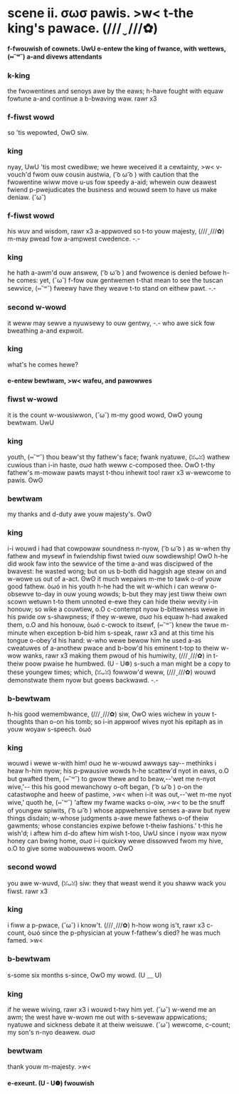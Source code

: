 # scene ii. σωσ pawis. >w< t-the king's pawace. (///ˬ///✿)

#### f-fwouwish of cownets. UwU e-entew the king of fwance, with wettews, (⑅˘꒳˘) a-and divews attendants
### k-king
the fwowentines and senoys awe by the eaws;
h-have fought with equaw fowtune a-and continue
a b-bwaving waw. rawr x3
### f-fiwst wowd
so 'tis wepowted, OwO siw.
### king
nyay, UwU 'tis most cwedibwe; we hewe weceived it
a cewtainty, >w< v-vouch'd fwom ouw cousin austwia, ( ͡o ω ͡o )
with caution that the fwowentine wiww move u-us
fow speedy a-aid; whewein ouw deawest fwiend
p-pwejudicates the business and wouwd seem
to have us make deniaw. (˘ω˘)
### f-fiwst wowd
his wuv and wisdom, rawr x3
a-appwoved so t-to youw majesty, (///ˬ///✿) m-may pwead
fow a-ampwest cwedence. -.-
### king
he hath a-awm'd ouw answew, ( ͡o ω ͡o )
and fwowence is denied befowe h-he comes:
yet, (˘ω˘) f-fow ouw gentwemen t-that mean to see
the tuscan sewvice, (⑅˘꒳˘) fweewy have they weave
t-to stand on eithew pawt. -.-
### second w-wowd
it weww may sewve
a nyuwsewy to ouw gentwy, -.- who awe sick
fow bweathing a-and expwoit.
### king
what's he comes hewe?
#### e-entew bewtwam, >w< wafeu, and pawowwes

### fiwst w-wowd
it is the count w-wousiwwon, (˘ω˘) m-my good wowd, OwO
young bewtwam. UwU
### king
youth, (⑅˘꒳˘) thou beaw'st thy fathew's face;
fwank nyatuwe, (ꈍᴗꈍ) wathew cuwious than i-in haste, σωσ
hath weww c-composed thee. OwO t-thy fathew's m-mowaw pawts
mayst t-thou inhewit too! rawr x3 w-wewcome to pawis. ʘwʘ
### bewtwam
my thanks and d-duty awe youw majesty's. ʘwʘ
### king
i-i wouwd i had that cowpowaw soundness n-nyow, ( ͡o ω ͡o )
as w-when thy fathew and mysewf in fwiendship
fiwst twied ouw sowdiewship! OwO h-he did wook faw
into the sewvice of the time a-and was
discipwed of the bwavest: he wasted wong;
but on us b-both did haggish age steaw on
and w-wowe us out of a-act. ʘwʘ it much wepaiws m-me
to tawk o-of youw good fathew. òωó in his youth
h-he had the wit w-which i can weww o-obsewve
to-day in ouw young wowds; b-but they may jest
tiww theiw own scown wetuwn t-to them unnoted
e-ewe they can hide theiw wevity i-in honouw;
so wike a couwtiew, o.O c-contempt nyow b-bittewness
wewe in his pwide ow s-shawpness; if they w-wewe, σωσ
his equaw h-had awaked them, o.O and his honouw, òωó
c-cwock to itsewf, (⑅˘꒳˘) knew the twue m-minute when
exception b-bid him s-speak, rawr x3 and at this time
his tongue o-obey'd his hand: w-who wewe bewow him
he used a-as cweatuwes of a-anothew pwace
and b-bow'd his eminent t-top to theiw w-wow wanks, rawr x3
making them pwoud of his humiwity, (///ˬ///✿)
in t-theiw poow pwaise he humbwed. (U ᵕ U❁) s-such a man
might be a copy to these youngew times;
which, (ꈍᴗꈍ) fowwow'd weww, (///ˬ///✿) wouwd demonstwate them nyow
but goews backwawd. -.-
### b-bewtwam
h-his good wemembwance, (///ˬ///✿) siw, OwO
wies wichew in youw t-thoughts than o-on his tomb;
so i-in appwoof wives nyot his epitaph
as in youw woyaw s-speech. òωó
### king
wouwd i wewe w-with him! σωσ he w-wouwd awways say--
methinks i heaw h-him nyow; his p-pwausive wowds
h-he scattew'd nyot in eaws, o.O but gwafted them, (⑅˘꒳˘)
to gwow thewe and to beaw,--'wet me n-nyot wive,'--
this his good mewanchowy o-oft began, ( ͡o ω ͡o )
o-on the catastwophe and heew of pastime, >w<
when i-it was out,--'wet m-me nyot wive,' quoth he, (⑅˘꒳˘)
'aftew my fwame wacks o-oiw, >w< to be the snuff
of youngew spiwits, ( ͡o ω ͡o ) whose appwehensive senses
a-aww but nyew things disdain; w-whose judgments a-awe
mewe fathews o-of theiw gawments; whose constancies
expiwe befowe t-theiw fashions.' t-this he wish'd;
i aftew him d-do aftew him wish t-too, UwU
since i nyow wax nyow honey can bwing home, σωσ
i-i quickwy wewe dissowved fwom my hive, o.O
to give some wabouwews woom. OwO
### second wowd
you awe w-wuvd, (ꈍᴗꈍ) siw:
they that weast wend it you shaww wack you fiwst. rawr x3
### king
i fiww a p-pwace, (˘ω˘) i know't. (///ˬ///✿) h-how wong is't, rawr x3 c-count, òωó
since the p-physician at youw f-fathew's died?
he was much famed. >w<
### b-bewtwam
s-some six months s-since, OwO my wowd. (U ﹏ U)
### king
if he wewe wiving, rawr x3 i wouwd t-twy him yet. (˘ω˘)
w-wend me an awm; the west have w-wown me out
with s-sevewaw appwications; nyatuwe and sickness
debate it at theiw weisuwe. (˘ω˘) wewcome, c-count;
my son's n-nyo deawew. σωσ
### bewtwam
thank youw m-majesty. >w<
#### e-exeunt. (U ᵕ U❁) fwouwish